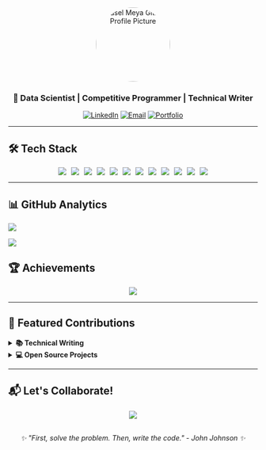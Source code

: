 <div align="center">
 <img src="https://github.com/raselmeya94.png" alt="Rasel Meya GitHub Profile Picture" width="150" style="border-radius: 50%">
  
  <h3>🚀 Data Scientist | Competitive Programmer | Technical Writer</h3>
  
  [![LinkedIn](https://img.shields.io/badge/LinkedIn-Connect-%230A66C2?style=for-the-badge&logo=linkedin)](https://linkedin.com/in/raselmeya)
  [![Email](https://img.shields.io/badge/Email-Contact%20Me-EA4335?style=for-the-badge&logo=gmail)](mailto:raselmeya2194@gmail.com)
  [![Portfolio](https://img.shields.io/badge/Portfolio-View%20Projects-4B0082?style=for-the-badge&logo=google-chrome)](https://raselmeya94.github.io/portfolio/)
</div>

---

## 🛠️ Tech Stack

<div style="display: flex; flex-wrap: wrap; gap: 10px; justify-content: center">
  <!-- Existing badges -->
  <img src="https://img.shields.io/badge/Python-3776AB?style=for-the-badge&logo=python&logoColor=white">
  <img src="https://img.shields.io/badge/PyTorch-EE4C2C?style=for-the-badge&logo=pytorch&logoColor=white">
  <img src="https://img.shields.io/badge/TensorFlow-FF6F00?style=for-the-badge&logo=tensorflow&logoColor=white">
  
  <!-- AI/ML Specializations -->
  <img src="https://img.shields.io/badge/Large%20Language%20Models-FFD700?style=for-the-badge&logo=databricks&logoColor=black">
  <img src="https://img.shields.io/badge/Generative%20AI-FF69B4?style=for-the-badge&logo=stabilityai&logoColor=white">
  <img src="https://img.shields.io/badge/Natural%20Language%20Processing-4CAF50?style=for-the-badge&logo=bookstack&logoColor=white">
  
  <!-- Framework/Database badges -->
  <img src="https://img.shields.io/badge/Django-092E20?style=for-the-badge&logo=django&logoColor=white">
  <img src="https://img.shields.io/badge/Docker-2496ED?style=for-the-badge&logo=docker&logoColor=white">
  <img src="https://img.shields.io/badge/MongoDB-47A248?style=for-the-badge&logo=mongodb&logoColor=white">

  <img src="https://img.shields.io/badge/🤗%20Transformers-FFD43B?style=for-the-badge&logo=huggingface&logoColor=black">
  <img src="https://img.shields.io/badge/LangChain-00ADD8?style=for-the-badge&logo=python&logoColor=white">
  <img src="https://img.shields.io/badge/RAG%20Systems-430098?style=for-the-badge&logo=elasticsearch&logoColor=white">

</div>

---



## 📊 GitHub Analytics  

<div align="center" style="display: grid; grid-template-columns: repeat(auto-fit, minmax(300px, 1fr)); gap: 15px">  
  <img src="https://github-readme-stats.vercel.app/api?username=raselmeya94&show_icons=true&theme=radical&include_all_commits=true">
  <img src="https://github-readme-activity-graph.vercel.app/graph?username=raselmeya94&theme=react-dark&hide_border=true&area=true">  
</div>  

## 🏆 Achievements  

<div align="center" style="display: flex; flex-wrap: wrap; gap: 10px; justify-content: center">  
  <img src="https://github-profile-trophy.vercel.app/?username=raselmeya94&theme=onedark&row=2&column=4">  
</div>  

---

## 🚀 Featured Contributions  
<details>  
  <summary><b>📚 Technical Writing</b></summary>  
  <br>  

  ### 💻 LightOJ  
  <div align="center">  
      
  [![LightOJ](https://custom-icon-badges.demolab.com/badge/LightOJ_Contributor-Top_8th-blue?logo=lightoj&logoColor=white)](https://github.com/lightoj-dev/problem-tutorials)  

  </div>  

  - 🏆 **Top 8th Contributor**  
  - ✍️ **Wrote Competitive Programming Solutions**  
  - 📖 **Created Interactive Tutorials on Algorithms & Data Structures**  

  <br>

  <div align="center">
  <a href="https://github.com/lightoj-dev/problem-tutorials">
    <img src="https://opengraph.githubassets.com/1/lightoj-dev/problem-tutorials" width="400">
  </a>
  </div> 

  <br>  

  ### ✍️ GeeksforGeeks  
  <div align="center">  
      
  [![GeeksforGeeks](https://custom-icon-badges.demolab.com/badge/GeeksforGeeks-2%2B_Articles-2F8D46?logo=geeksforgeeks)](https://www.geeksforgeeks.org/)  

  </div>  

  - ✍️ **Published Articles on Advanced Algorithms**  
  - 🚀 **Wrote on Topics Related to C, C++, and Checksum Algorithms**  

  <br>

  <div align="center">
  <a href="https://www.geeksforgeeks.org/c-c-program-to-implement-checksum/?itm_source=auth&itm_medium=contributions&itm_campaign=articles">
      <img width="400" alt="GeeksforGeeks Article" src="https://github.com/user-attachments/assets/fd2a9d86-f85a-49a0-9a60-28cb2a8819c7" />
  </a>
  </div> 

</details>


<details>  
  <summary><b>💻 Open Source Projects</b></summary>  
  <br>  

  <div align="left">
  
  - 🔍 [**RAGpedia**](https://github.com/raselmeya94/RAGpedia) – A Retrieval-Augmented Generation (RAG) knowledge base  
  - 📂 [**Directory Visualizer**](https://github.com/raselmeya94/Directory-Visualizer) – A CLI tool for visualizing directory structures (Published on PyPI)  
  - 🖼️ [**Image Annotation Tool**](https://github.com/raselmeya94/ImageAnnotator) – An advanced tool for labeling images  

  <br>

  <a href="https://github.com/raselmeya94/RAGpedia">
    <img src="https://opengraph.githubassets.com/1/raselmeya94/RAGpedia" width="400">
  </a>

  <a href="https://github.com/raselmeya94/Directory-Visualizer">
    <img src="https://opengraph.githubassets.com/1/raselmeya94/Directory-Visualizer" width="400">
  </a>
  
  <a href="https://github.com/raselmeya94/ImageAnnotator">
    <img src="https://opengraph.githubassets.com/1/raselmeya94/ImageAnnotator" width="400">
  </a>

  </div>  

</details>

---
## 📬 Let's Collaborate!  

<div align="center" style="margin-top: 20px">  
  <a href="mailto:raselmeya2194@gmail.com">  
    <img src="https://img.shields.io/badge/Let's%20Build%20Something-FFA500?style=for-the-badge&logo=probot&logoColor=white">  
  </a>  
</div>  

<div align="center" style="margin-top: 30px">  
  <i>✨ "First, solve the problem. Then, write the code." - John Johnson ✨</i>  
</div>  

